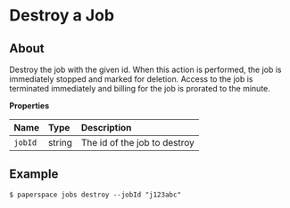 # Destroy a Job

## About

Destroy the job with the given id. When this action is performed, the job is immediately stopped and marked for deletion. Access to the job is terminated immediately and billing for the job is prorated to the minute.

**Properties**

| Name | Type | Description |
| :--- | :--- | :--- |
| `jobId` | string | The id of the job to destroy |

## Example

```text
$ paperspace jobs destroy --jobId "j123abc"
```

